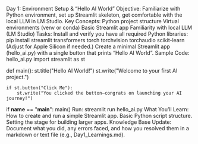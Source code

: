 Day 1: Environment Setup & “Hello AI World”
Objective: Familiarize with Python environment, set up Streamlit skeleton, get comfortable with the local LLM in LM Studio.
Key Concepts:
Python project structure
Virtual environments (venv or conda)
Basic Streamlit app
Familiarity with local LLM (LM Studio)
Tasks:
Install and verify you have all required Python libraries:
pip install streamlit transformers torch torchvision torchaudio scikit-learn
(Adjust for Apple Silicon if needed.)
Create a minimal Streamlit app (hello_ai.py) with a single button that prints “Hello AI World”.
Sample Code: hello_ai.py
import streamlit as st

def main():
    st.title("Hello AI World!")
    st.write("Welcome to your first AI project.")
    
    if st.button("Click Me"):
        st.write("You clicked the button—congrats on launching your AI journey!")

if __name__ == "__main__":
    main()
Run:
streamlit run hello_ai.py
What You’ll Learn:
How to create and run a simple Streamlit app.
Basic Python script structure.
Setting the stage for building larger apps.
Knowledge Base Update:
Document what you did, any errors faced, and how you resolved them in a markdown or text file (e.g., Day1_Learnings.md).
